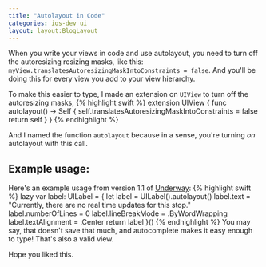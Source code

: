 ```yaml
---
title: "Autolayout in Code"
categories: ios-dev ui
layout: layout:BlogLayout
---
```


When you write your views in code and use autolayout, you need to turn off the autoresizing resizing masks, like this: `myView.translatesAutoresizingMaskIntoConstraints = false`. And you'll be doing this for every view you add to your view hierarchy.

To make this easier to type, I made an extension on `UIView` to turn off the autoresizing masks,
{% highlight swift %}
extension UIView {
func autolayout() -> Self {
self.translatesAutoresizingMaskIntoConstraints = false
return self
}
}
{% endhighlight %}

And I named the function `autolayout` because in a sense, you're turning _on_ autolayout with this call.

## Example usage:

Here's an example usage from version 1.1 of [Underway](http://danramteke.com/underway):
{% highlight swift %}
lazy var label: UILabel = {
let label = UILabel().autolayout()
label.text = "Currently, there are no real time updates for this stop."
label.numberOfLines = 0
label.lineBreakMode = .ByWordWrapping
label.textAlignment = .Center
return label
}()
{% endhighlight %}
You may say, that doesn't save that much, and autocomplete makes it easy enough to type! That's also a valid view.

Hope you liked this.
